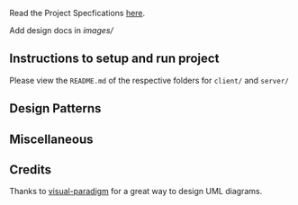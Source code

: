 Read the Project Specfications [here](https://docs.google.com/document/d/1zZjNk9cbNLz0mp_-YtyZxhMzUph97fVgCkSE4u2k5EA/edit?usp=sharing).

Add design docs in *images/*

## Instructions to setup and run project
Please view the ``README.md`` of the respective folders for ``client/`` and ``server/``

## Design Patterns

## Miscellaneous

Credits
-
Thanks to [visual-paradigm](https://online.visual-paradigm.com) for a great way to design UML diagrams.
